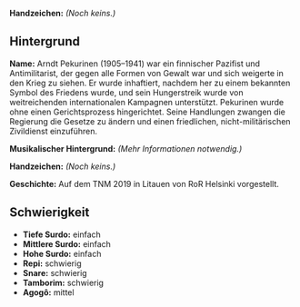 **Handzeichen:** *(Noch keins.)*

## Hintergrund

**Name:** Arndt Pekurinen (1905–1941) war ein finnischer Pazifist und
Antimilitarist, der gegen alle Formen von Gewalt war und sich weigerte in den
Krieg zu siehen. Er wurde inhaftiert, nachdem her zu einem bekannten Symbol des
Friedens wurde, und sein Hungerstreik wurde von weitreichenden internationalen
Kampagnen unterstützt. Pekurinen wurde ohne einen Gerichtsprozess hingerichtet.
Seine Handlungen zwangen die Regierung die Gesetze zu ändern und einen
friedlichen, nicht-militärischen Zivildienst einzuführen.

**Musikalischer Hintergrund:** *(Mehr Informationen notwendig.)*

**Handzeichen:** *(Noch keins.)*

**Geschichte:** Auf dem TNM 2019 in Litauen von RoR Helsinki vorgestellt.

## Schwierigkeit

* **Tiefe Surdo:** einfach
* **Mittlere Surdo:** einfach
* **Hohe Surdo:** einfach
* **Repi:** schwierig
* **Snare:** schwierig
* **Tamborim:** schwierig
* **Agogô:** mittel

